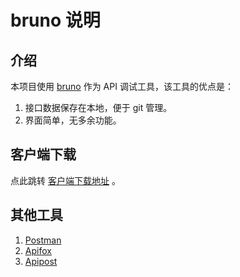 # bruno 说明

## 介绍

本项目使用 [bruno](https://github.com/usebruno/bruno) 作为 API 调试工具，该工具的优点是：

1. 接口数据保存在本地，便于 git 管理。
2. 界面简单，无多余功能。

## 客户端下载

点此跳转 [客户端下载地址](https://www.usebruno.com/downloads) 。

## 其他工具

1. [Postman](https://www.postman.com/)
2. [Apifox](https://apifox.com/)
3. [Apipost](https://www.apipost.cn/)
